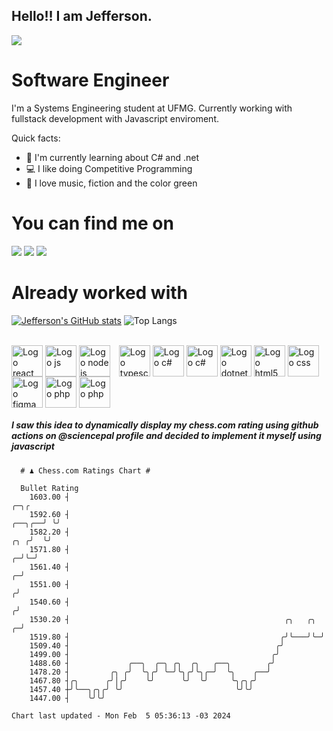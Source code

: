 ## Hello!! I am Jefferson.
![](https://komarev.com/ghpvc/?username=Jefferson13t&label=Profile%20Visits&color=blue&style=for-the-badge)

# Software Engineer
I'm a Systems Engineering student at UFMG. Currently working with fullstack development with Javascript enviroment.

<div>
Quick facts:
  <ul>
<li>🚀 I'm currently learning about C# and .net</li>
<li>💻 I like doing Competitive Programming</li>
<li>💚 I love music, fiction and the color green</li>
    </ul>
</div>

# You can find me on
<div>
  <a href="https://www.linkedin.com/in/jefferson-souuza" target="_blank"><img src="https://img.shields.io/badge/-LinkedIn-%230077B5?style=for-the-badge&logo=linkedin&logoColor=white" target="_blank"></a> 
    <a href = "mailto:jefersonpereira1331@gmail.com"><img loading="lazy" src="https://img.shields.io/badge/Gmail-D14836?style=for-the-badge&logo=gmail&logoColor=white" target="_blank"></a>
  <a href="https://instagram.com/jeffpsou" target="_blank"><img src="https://img.shields.io/badge/-Instagram-%23E4405F?style=for-the-badge&logo=instagram&logoColor=white" target="_blank"></a>
</div>

# Already worked with
[![Jefferson's GitHub stats](https://github-readme-stats.vercel.app/api?username=jefferson13t&show_icons=true&theme=gotham&rank_icon=github&layout=compact)](https://github.com/anuraghazra/github-readme-stats)
![Top Langs](https://github-readme-stats.vercel.app/api/top-langs/?username=jefferson13t&size_weight=0.5&count_weight=0.5&theme=gotham&layout=compact)

<div style="display: inline_block"><br>
  <img alt="Logo react" align="center" style="height:50px" src="https://cdn.jsdelivr.net/gh/devicons/devicon/icons/react/react-original.svg" />
  <img alt="Logo js" align="center" style="height:50px" src="https://cdn.jsdelivr.net/gh/devicons/devicon/icons/javascript/javascript-original.svg" />
  <img alt="Logo node js" align="center" style="height:50px; margin-right: 10px" src="https://cdn.jsdelivr.net/gh/devicons/devicon/icons/nodejs/nodejs-original.svg" />
  <img alt="Logo typescript" align="center" style="height:50px" src="https://cdn.jsdelivr.net/gh/devicons/devicon/icons/typescript/typescript-original.svg" />
  <img alt="Logo c#" align="center" style="height:50px" src="https://cdn.jsdelivr.net/gh/devicons/devicon/icons/graphql/graphql-plain.svg" />
  <img alt="Logo c#" align="center" style="height:50px" src="https://cdn.jsdelivr.net/gh/devicons/devicon/icons/csharp/csharp-original.svg" />
  <img alt="Logo dotnet" align="center" style="height:50px" src="https://cdn.jsdelivr.net/gh/devicons/devicon/icons/dotnetcore/dotnetcore-original.svg" />
  <img alt="Logo html5" align="center" style="height:50px" src="https://cdn.jsdelivr.net/gh/devicons/devicon/icons/html5/html5-original.svg" />
  <img alt="Logo css" align="center" style="height:50px" src="https://cdn.jsdelivr.net/gh/devicons/devicon/icons/css3/css3-original.svg" />
  <img alt="Logo figma" align="center" style="height:50px" src="https://cdn.jsdelivr.net/gh/devicons/devicon/icons/figma/figma-original.svg" />
  <img alt="Logo php" align="center" style="height:50px" src="https://cdn.jsdelivr.net/gh/devicons/devicon/icons/cplusplus/cplusplus-original.svg" />
  <img alt="Logo php" align="center" style="height:50px" src="https://cdn.jsdelivr.net/gh/devicons/devicon/icons/php/php-original.svg" />
</div>

##### I saw this idea to dynamically display my chess.com rating using github actions on @sciencepal profile and decided to implement it myself using javascript

```
  # ♟︎ Chess.com Ratings Chart #
  
  Bullet Rating
    1603.00 ┤                                                                           ╭─╮╭ 
    1592.60 ┤                                                                    ╭──╮╭──╯ ╰╯ 
    1582.20 ┤                                                                ╭╮ ╭╯  ╰╯       
    1571.80 ┤                                                              ╭─╯╰─╯            
    1561.40 ┤                                                            ╭─╯                 
    1551.00 ┤                                                           ╭╯                   
    1540.60 ┤                                                          ╭╯                    
    1530.20 ┤                                                ╭╮   ╭╮ ╭─╯                     
    1519.80 ┤                                               ╭╯╰───╯╰─╯                       
    1509.40 ┤                                              ╭╯                                
    1499.00 ┤                                             ╭╯                                 
    1488.60 ┤             ╭──╮  ╭─╮ ╭╮  ╭╮   ╭──╮        ╭╯                                  
    1478.20 ┤         ╭╮ ╭╯  ╰╮╭╯ ╰─╯╰╮╭╯╰╮╭─╯  ╰╮    ╭──╯                                   
    1467.80 ┤╭╮      ╭╯│╭╯    ╰╯      ╰╯  ╰╯     ╰╮╭╮╭╯                                      
    1457.40 ┼╯╰──╮╭╮╭╯ ╰╯                         ╰╯╰╯                                       
    1447.00 ┤    ╰╯╰╯                                                                        

Chart last updated - Mon Feb  5 05:36:13 -03 2024  
  ```
